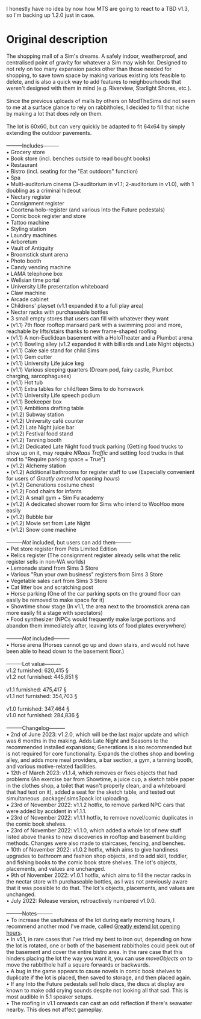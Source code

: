 I honestly have no idea by now how MTS are going to react to a TBD v1.3, so I'm backing up 1.2.0 just in case.
# Original description
The shopping mall of a Sim's dreams. A safely indoor, weatherproof, and centralised point of gravity for whatever a Sim may wish for. Designed to not rely on too many expansion packs other than those needed for shopping, to save town space by making various existing lots feasible to delete, and is also a quick way to add features to neighbourhoods that weren't designed with them in mind (e.g. Riverview, Starlight Shores, etc.).<br>
<br>
Since the previous uploads of malls by others on ModTheSims did not seem to me at a surface glance to rely on rabbitholes, I decided to fill that niche by making a lot that does rely on them.<br>
<br>
The lot is 60x60, but can very quickly be adapted to fit 64x64 by simply extending the outdoor pavements.<br>
<br>
———Includes———<br>
• Grocery store<br>
• Book store (incl. benches outside to read bought books)<br>
• Restaurant<br>
• Bistro (incl. seating for the "Eat outdoors" function)<br>
• Spa<br>
• Multi-auditorium cinema (3-auditorium in v1.1; 2-auditorium in v1.0), with 1 doubling as a criminal hideout<br>
• Nectary register<br>
• Consignment register<br>
• Coortena holo-register (and various Into the Future pedestals)<br>
• Comic book register and store<br>
• Tattoo machine<br>
• Styling station<br>
• Laundry machines<br>
• Arboretum<br>
• Vault of Antiquity<br>
• Broomstick stunt arena<br>
• Photo booth<br>
• Candy vending machine<br>
• LAMA telephone box<br>
• Wellsian time portal<br>
• University Life presentation whiteboard<br>
• Claw machine<br>
• Arcade cabinet<br>
• Childrens' playset (v1.1 expanded it to a full play area)<br>
• Nectar racks with purchaseable bottles<br>
• 3 small empty stores that users can fill with whatever they want<br>
• (v1.1) 7th floor rooftop mansard park with a swimming pool and more, reachable by lifts/stairs thanks to new frame-shaped roofing<br>
• (v1.1) A non-Euclidean basement with a HoloTheater and a Plumbot arena<br>
• (v1.1) Bowling alley (v1.2 expanded it with billiards and Late Night objects.)<br>
• (v1.1) Cake sale stand for child Sims<br>
• (v1.1) Gem cutter<br>
• (v1.1) University Life juice keg<br>
• (v1.1) Various sleeping quarters (Dream pod, fairy castle, Plumbot charging, sarcophaguses)<br>
• (v1.1) Hot tub<br>
• (v1.1) Extra tables for child/teen Sims to do homework<br>
• (v1.1) University Life speech podium<br>
• (v1.1) Beekeeper box<br>
• (v1.1) Ambitions drafting table<br>
• (v1.2) Subway station<br>
• (v1.2) University café counter<br>
• (v1.2) Late Night juice bar<br>
• (v1.2) Festival food stand<br>
• (v1.2) Tanning booth<br>
• (v1.2) Dedicated Late Night food truck parking (Getting food trucks to show up on it, may require *NRaas Traffic* and setting food trucks in that mod to "Require parking space = True")<br>
• (v1.2) Alchemy station<br>
• (v1.2) Additional bathrooms for register staff to use (Especially convenient for users of *Greatly extend lot opening hours*)<br>
• (v1.2) Generations costume chest<br>
• (v1.2) Food chairs for infants<br>
• (v1.2) A small gym + Sim Fu academy<br>
• (v1.2) A dedicated shower room for Sims who intend to WooHoo more easily<br>
• (v1.2) Bubble bar<br>
• (v1.2) Movie set from Late Night<br>
• (v1.2) Snow cone machine<br>
<br>
———*Not* included, but users can add them———<br>
• Pet store register from Pets Limited Edition<br>
• Relics register (The consignment register already sells what the relic register sells in non-WA worlds)<br>
• Lemonade stand from Sims 3 Store<br>
• Various "Run your own business" registers from Sims 3 Store<br>
• Vegetable sales cart from Sims 3 Store<br>
• Cat litter box and scratching post<br>
• Horse parking (One of the car parking spots on the ground floor can easily be removed to make space for it)<br>
• Showtime show stage (In v1.1, the area next to the broomstick arena can more easily fit a stage with spectators)<br>
• Food synthesizer (NPCs would frequently make large portions and abandon them immediately after, leaving lots of food plates everywhere)<br>
<br>
———*Not* included———<br>
• Horse arena (Horses cannot go up and down stairs, and would not have been able to head down to the basement floor.)<br>
<br>
———Lot value———<br>
v1.2 furnished: 620,415 §<br>
v1.2 not furnished: 445,851 §<br>
<br>
v1.1 furnished: 475,417 §<br>
v1.1 not furnished: 354,703 §<br>
<br>
v1.0 furnished: 347,464 §<br>
v1.0 not furnished: 284,836 §<br>
<br>
———Changelog———<br>
• 2nd of June 2023: v1.2.0, which will be the last major update and which was 6 months in the making. Adds Late Night and Seasons to the recommended installed expansions; Generations is also recommended but is not required for core functionality. Expands the clothes shop and bowling alley, and adds more meal providers, a bar section, a gym, a tanning booth, and various motive-related facilities.<br>
• 12th of March 2023: v1.1.4, which removes or fixes objects that had problems (An exercise bar from Showtime, a juice cup, a sketch table paper in the clothes shop, a toilet that wasn't properly clean, and a whiteboard that had text on it), added a seat for the sketch table, and tested out simultaneous .package/.sims3pack lot uploading.<br>
• 23rd of November 2022: v1.1.2 hotfix, to remove parked NPC cars that were added by accident in v1.1.1.<br>
• 23rd of November 2022: v1.1.1 hotfix, to remove novel/comic duplicates in the comic book shelves.<br>
• 23rd of November 2022: v1.1.0, which added a whole lot of new stuff listed above thanks to new discoveries in rooftop and basement building methods. Changes were also made to staircases, fencing, and benches.<br>
• 10th of November 2022: v1.0.2 hotfix, which aims to give handiness upgrades to bathroom and fashion shop objects, and to add skill, toddler, and fishing books to the comic book store shelves. The lot's objects, placements, and values are unchanged.<br>
• 9th of November 2022: v1.0.1 hotfix, which aims to fill the nectar racks in the nectar store with purchaseable bottles, as I was not previously aware that it was possible to do that. The lot's objects, placements, and values are unchanged.<br>
• July 2022: Release version, retroactively numbered v1.0.0.<br>
<br>
———Notes———<br>
• To increase the usefulness of the lot during early morning hours, I recommend another mod I've made, called [Greatly extend lot opening hours](https://modthesims.info/d/670511/greatly-extend-lot-opening-hours-the-city-that-never-sleeps.html).<br>
• In v1.1, in rare cases that I've tried my best to iron out, depending on how the lot is rotated, one or both of the basement rabbitholes could peek out of the basement and cover the entire bistro area. In the rare case that this hinders placing the lot the way you want it, you can use *moveObjects on* to move the rabbithole half a square forwards or backwards.<br>
• A bug in the game appears to cause novels in comic book shelves to duplicate if the lot is placed, then saved to storage, and then placed again.<br>
• If any Into the Future pedestals sell holo discs, the discs at display are known to make odd crying sounds despite not looking all that sad. This is most audible in 5.1 speaker setups.<br>
• The roofing in v1.1 onwards can cast an odd reflection if there's seawater nearby. This does not affect gameplay.
